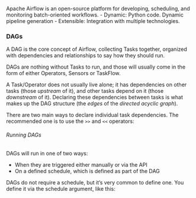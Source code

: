 

Apache Airflow is an open-source platform for developing, scheduling, and monitoring batch-oriented workflows. 
	- Dynamic: Python code. Dynamic pipeline generation
	- Extensible: Integration with multiple technologies. 


### DAGs
A DAG is the core concept of Airflow, collecting Tasks together, organized with dependencies and relationships to say how they should run. 

DAGs are nothing without Tasks to run, and those will usually come in the form of either Operators, Sensors or TaskFlow.

A Task/Operator does not usually live alone; it has dependencies on other tasks (those _upstream_ of it), and other tasks depend on it (those _downstream_ of it). Declaring these dependencies between tasks is what makes up the DAG structure (the _edges_ of the _directed acyclic graph_).

There are two main ways to declare individual task dependencies. The recommended one is to use the `>>` and `<<` operators:

###### Running DAGs

DAGs will run in one of two ways:
- When they are triggered either manually or via the API
- On a defined schedule, which is defined as part of the DAG

DAGs do not require a schedule, but it’s very common to define one. You define it via the schedule argument, like this:


